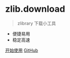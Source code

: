 <!-- _coverpage.md -->

# zlib.download

> zlibrary 下载小工具

- 便捷易用
- 稳定高速



[开始使用](#项目介绍)
[GitHub](https://github.com/zlib-download/zlib-download.github.com)
